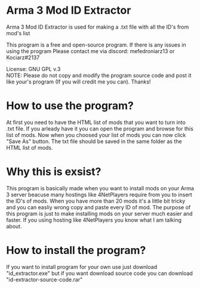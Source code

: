 # Arma 3 Mod ID Extractor
Arma 3 Mod ID Extractor is used for making a .txt file with all the ID's from mod's list

This program is a free and open-source program. If there is any issues in using the program Please contact me via discord: mefedroniarz13 or Kociarz#2137

License: GNU GPL v.3                      
NOTE: Please do not copy and modify the program source code and post it like your's program (If you will credit me you can). Thanks!

# How to use the program?
At first you need to have the HTML list of mods that you want to turn into .txt file. If you arleady have it you can open 
the program and browse for this list of mods. Now when you choosed your list of mods you can now click "Save As" button. The txt
file should be saved in the same folder as the HTML list of mods.

# Why this is exsist?
This program is basically made when you want to install mods on your Arma 3 server beacuse many hostings like 4NetPlayers require from
you to insert the ID's of mods. When you have more than 20 mods it's a little bit tricky and you can easliy wrong copy and paste every ID of mod.
The purpose of this program is just to make installing mods on your server much easier and faster. If you using hosting like 4NetPlayers you know what I am talking about.

# How to install the program?
If you want to install program for your own use just download "id_extractor.exe"
but if you want download source code you can download "id-extractor-source-code.rar"
